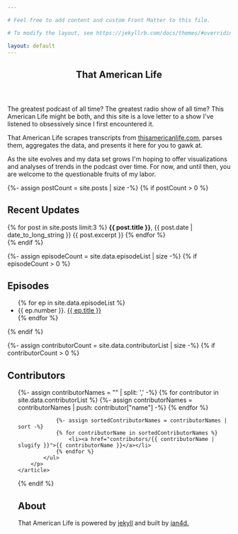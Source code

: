 ```yaml
---

# Feel free to add content and custom Front Matter to this file.

# To modify the layout, see https://jekyllrb.com/docs/themes/#overriding-theme-defaults

layout: default
---
```

<link rel="stylesheet" href="/assets/css/index.css"/>

<header>
    <section class="wrapper">
        <h1 class="post-title">That American Life</h1>
    </section>
</header>

<section class="flag-bg"></section>

<section id="content" class="wrapper">

<article>
<p>
The greatest podcast of all time? The greatest radio show of all time? This American Life might be both, and this site 
is a love letter to a show I've listened to obsessively since I first encountered it.
</p>
<p>
That American Life scrapes transcripts from <a href="https://www.thisamericanlife.com">thisamericanlife.com</a>, parses them, 
aggregates the data, and presents it here for you to gawk at. 
</p>
<p>
As the site evolves and my data set grows I'm hoping to offer visualizations and analyses of trends in the podcast over 
time. For now, and until then, you are welcome to the questionable fruits of my labor.
</p>
</article>

{%- assign postCount = site.posts | size -%}
{% if postCount > 0 %}
    <article>
        <h2>Recent Updates</h2>
        {% for post in site.posts limit:3 %}
            <b>{{ post.title }}</b>, {{ post.date | date_to_long_string }} {{ post.excerpt }}
        {% endfor %}
    </article>
{% endif %}

{%- assign episodeCount = site.data.episodeList | size -%}
{% if episodeCount > 0 %}
    <article>
        <h2>Episodes</h2>
        <p>
            <ul class="episodeList">
                {% for ep in site.data.episodeList %}
                    <li>
                        {{ ep.number }}. <a href="episodes/episode{{ ep.number }}">
                            {{ ep.title }}
                        </a>
                    </li>
                {% endfor %}
            </ul>
        </p>
    </article>
{% endif %}

{%- assign contributorCount = site.data.contributorList | size -%}
{% if contributorCount > 0 %}
    <article>
        <h2>Contributors</h2>
        <p>
            <ul class="contributorList">
                {%- assign contributorNames = "" | split: ',' -%}
                {% for contributor in site.data.contributorList %}
                    {%- assign contributorNames = contributorNames | push: contributor["name"] -%}
                {% endfor %}
                
                {%- assign sortedContributorNames = contributorNames | sort -%}
                {% for contributorName in sortedContributorNames %}
                    <li><a href="contributors/{{ contributorName | slugify }}">{{ contributorName }}</a></li>
                {% endfor %}
            </ul>
        </p>
    </article>
{% endif %}

<article>
<h2>About</h2>
<p>
That American Life is powered by <a href="https://www.jekyllrb.com">jekyll</a> and built by <a href="https://www.ian4d.com">ian4d.</a>
</p>
</article>

</section>
